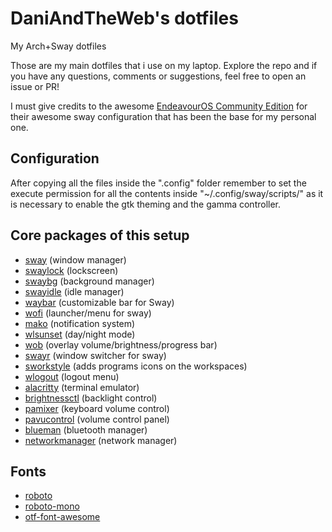 # DaniAndTheWeb's dotfiles
My Arch+Sway dotfiles

Those are my main dotfiles that i use on my laptop.
Explore the repo and if you have any questions, comments or suggestions, feel free to open an issue or PR!

I must give credits to the awesome [EndeavourOS Community Edition](https://github.com/EndeavourOS-Community-Editions/sway) for their awesome sway configuration that has been the base for my personal one.

## Configuration
After copying all the files inside the ".config" folder remember to set the execute permission for all the contents inside "~/.config/sway/scripts/" as it is necessary to enable the gtk theming and the gamma controller.

## Core packages of this setup

- [sway](https://github.com/swaywm/sway) (window manager)
- [swaylock](https://github.com/swaywm/swaylock) (lockscreen)
- [swaybg](https://github.com/swaywm/swaybg) (background manager)
- [swayidle](https://github.com/swaywm/swayidle) (idle manager)
- [waybar](https://github.com/Alexays/Waybar) (customizable bar for Sway)
- [wofi](https://hg.sr.ht/~scoopta/wofi) (launcher/menu for sway)
- [mako](https://github.com/emersion/mako) (notification system)
- [wlsunset](https://sr.ht/~kennylevinsen/wlsunset/) (day/night mode)
- [wob](https://github.com/francma/wob) (overlay volume/brightness/progress bar)
- [swayr](https://git.sr.ht/~tsdh/swayr) (window switcher for sway)
- [sworkstyle](https://github.com/Lyr-7D1h/swayest_workstyle) (adds programs icons on the workspaces)
- [wlogout](https://github.com/ArtsyMacaw/wlogout) (logout menu)
- [alacritty](https://github.com/alacritty/alacritty) (terminal emulator)
- [brightnessctl](https://github.com/Hummer12007/brightnessctl) (backlight control)
- [pamixer](https://github.com/cdemoulins/pamixer) (keyboard volume control)
- [pavucontrol](https://gitlab.freedesktop.org/pulseaudio/pavucontrol) (volume control panel)
- [blueman](https://github.com/blueman-project/blueman) (bluetooth manager)
- [networkmanager](https://gitlab.freedesktop.org/NetworkManager/NetworkManager) (network manager)

## Fonts

- [roboto](https://github.com/googlefonts/roboto)
- [roboto-mono](https://github.com/googlefonts/RobotoMono)
- [otf-font-awesome](https://fontawesome.com/)
